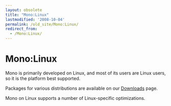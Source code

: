 ```yaml
---
layout: obsolete
title: "Mono:Linux"
lastmodified: '2008-10-04'
permalink: /old_site/Mono:Linux/
redirect_from:
  - /Mono:Linux/
---
```


Mono:Linux
==========

Mono is primarily developed on Linux, and most of its users are Linux users, so it is the platform best supported.

Packages for various distributions are available on our [Downloads]({{site.github.url}}/old_site/Downloads "Downloads") page.

Mono on Linux supports a number of Linux-specific optimizations.


